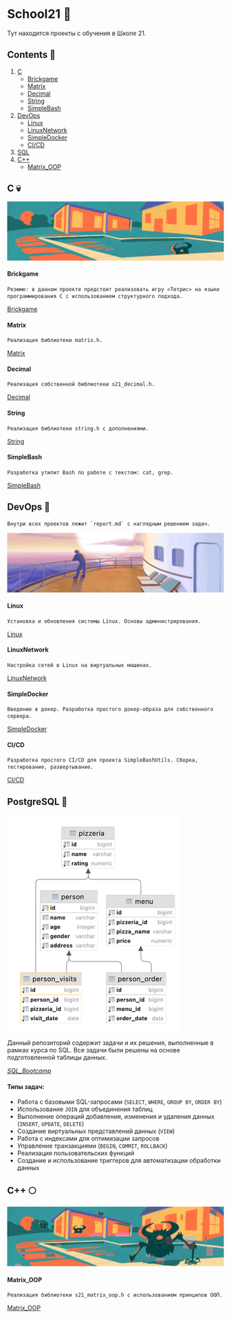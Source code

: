 # School21 :school:
Тут находятся проекты с обучения в Школе 21.

## Contents :book:
1. [C](#matrixx-image)
   - [Brickgame](#brickgame)
   - [Matrix](#matrix)
   - [Decimal](#decimal)
   - [String](#string)
   - [SimpleBash](#simplebash)
2. [DevOps](#devops)
   - [Linux](#linux)
   - [LinuxNetwork](#linuxnetwork)
   - [SimpleDocker](#simpledocker)
   - [CI/CD](#cicd)
3. [SQL](#postgresql)
4. [C++](#cpp) 
   - [Matrix_OOP](#matrix_oop)

## C :skull:
<a id="matrixx-image"></a>
![matrixx](images/matrixx.png)

#### Brickgame
    Резюме: в данном проекте предстоит реализовать игру «Тетрис» на языке программирования С с использованием структурного подхода.  
[Brickgame](https://github.com/frastyfeet/School21/tree/main/C_projects/C7_BrickGame_v1.0-1)

#### Matrix
    Реализация библиотеки matrix.h.  
[Matrix](https://github.com/frastyfeet/School21/tree/main/C_projects/C6_s21_matrix-1)

#### Decimal
    Реализация собственной библиотеки s21_decimal.h.  
[Decimal](https://github.com/frastyfeet/School21/tree/main/C_projects/C5_s21_decimal-1)

#### String
    Реализация библиотеки string.h с дополнениями.  
[String](https://github.com/frastyfeet/School21/tree/main/C_projects/C2_s21_stringplus-8)

#### SimpleBash
    Разработка утилит Bash по работе с текстом: cat, grep.  
[SimpleBash](https://github.com/frastyfeet/School21/tree/main/C_projects/C3_SimpleBashUtils-1)

## DevOps :whale:
    Внутри всех проектов лежит `report.md` с наглядным решением задач.
<a id="devops"></a>
![devops](images/simple_docker.png)

#### Linux
    Установка и обновления системы Linux. Основы администрирования.  
[Linux](https://github.com/frastyfeet/School21/tree/main/DevOps/D01_Linux-1)

#### LinuxNetwork
    Настройка сетей в Linux на виртуальных машинах.  
[LinuxNetwork](https://github.com/frastyfeet/School21/tree/main/DevOps/DO2_LinuxNetwork-1)

#### SimpleDocker
    Введение в докер. Разработка простого докер-образа для собственного сервера.  
[SimpleDocker](https://github.com/frastyfeet/School21/tree/main/DevOps/DO5_SimpleDocker-1)

#### CI/CD
    Разработка простого CI/CD для проекта SimpleBashUtils. Сборка, тестирование, развертывание.  
[CI/CD](https://github.com/frastyfeet/School21/tree/main/DevOps/DO6_CICD-1)

## PostgreSQL :elephant:
<a id="postgresql"></a>
![postgresql](images/schema.png)

Данный репозиторий содержит задачи и их решения, выполненные в рамках курса по SQL. Все задачи были решены на основе подготовленной таблицы данных.

[*SQL_Bootcamp*](https://github.com/frastyfeet/School21/tree/main/SQL_Bootcamp)

#### **Типы задач**:
- Работа с базовыми SQL-запросами (`SELECT`, `WHERE`, `GROUP BY`, `ORDER BY`)
- Использование `JOIN` для объединения таблиц
- Выполнение операций добавления, изменения и удаления данных (`INSERT`, `UPDATE`, `DELETE`)
- Создание виртуальных представлений данных (`VIEW`)
- Работа с индексами для оптимизации запросов
- Управление транзакциями (`BEGIN`, `COMMIT`, `ROLLBACK`)
- Реализация пользовательских функций
- Создание и использование триггеров для автоматизации обработки данных

## C++ :full_moon:
<a id="cpp"></a>
![cpp](images/s21_matrix.png)


#### Matrix_OOP
    Реализация библиотеки s21_matrix_oop.h с использованием принципов ООП.
[Matrix_OOP](https://github.com/frastyfeet/School21/tree/main/C%2B%2B_Projects/CPP1_s21_matrixplus-2)

